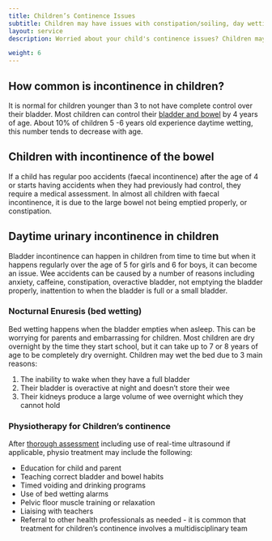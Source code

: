 ```yaml
---
title: Children’s Continence Issues
subtitle: Children may have issues with constipation/soiling, day wetting, frequency of urination (having to go to the toilet alot), urinary urgency/incontinence and bed wetting.
layout: service
description: Worried about your child's continence issues? Children may have trouble with constipation/soiling, day wetting, frequency of urination, urinary urgency/incontinence and bed wetting. Physiotherapy as part of a multidisciplinary team can be helpful.

weight: 6
---
```


## How common is incontinence in children?

It is normal for children younger than 3 to not have complete control over their bladder. Most children can control their [bladder and bowel](/services/bladder-and-bowel/) by 4 years of age. About 10% of children 5 -6 years old experience daytime wetting, this number tends to decrease with age.

## Children with incontinence of the bowel

If a child has regular poo accidents (faecal incontinence) after the age of 4 or starts having accidents when they had previously had control, they require a medical assessment. In almost all children with faecal incontinence, it is due to the large bowel not being emptied properly, or constipation. 

## Daytime urinary incontinence in children

Bladder incontinence can happen in children from time to time but when it happens regularly over the age of 5 for girls and 6 for boys, it can become an issue. Wee accidents can be caused by a number of reasons including anxiety, caffeine, constipation, overactive bladder, not emptying the bladder properly, inattention to when the bladder is full or a small bladder.

### Nocturnal Enuresis (bed wetting)

Bed wetting happens when the bladder empties when asleep. This can be worrying for parents and embarrassing for children. Most children are dry overnight by the time they start school, but it can take up to 7 or 8 years of age to be completely dry overnight. Children may wet the bed due to 3 main reasons:

1. The inability to wake when they have a full bladder
2. Their bladder is overactive at night and doesn’t store their wee
3. Their kidneys produce a large volume of wee overnight which they cannot hold

### Physiotherapy for Children’s continence

After [thorough assessment](/book-appointment/) including use of real-time ultrasound if applicable, physio treatment may include the following:

- Education for child and parent
- Teaching correct bladder and bowel habits
- Timed voiding and drinking programs
- Use of bed wetting alarms
- Pelvic floor muscle training or relaxation
- Liaising with teachers
- Referral to other health professionals as needed - it is common that treatment for children’s continence involves a multidisciplinary team
